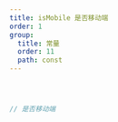 ```yaml
---
title: isMobile 是否移动端
order: 1
group:
  title: 常量
  order: 11
  path: const
---
```



```jsx



// 是否移动端



```
